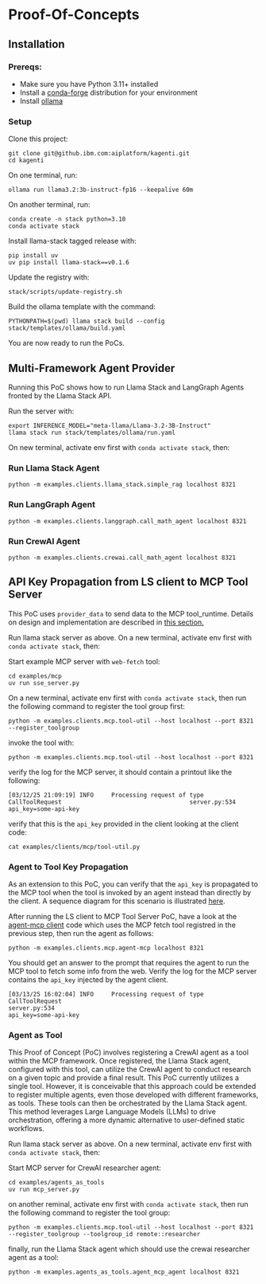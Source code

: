 # Proof-Of-Concepts

## Installation

### Prereqs: 

- Make sure you have Python 3.11+ installed
- Install a [conda-forge](https://conda-forge.org/download/) distribution for your environment 
- Install [ollama](https://ollama.com/download)


###  Setup

Clone this project:

```shell
git clone git@github.ibm.com:aiplatform/kagenti.git
cd kagenti
```

On one terminal, run:

```shell
ollama run llama3.2:3b-instruct-fp16 --keepalive 60m
```

On another terminal, run:

```shell
conda create -n stack python=3.10
conda activate stack
```

Install llama-stack tagged release with:

```shell
pip install uv
uv pip install llama-stack==v0.1.6
```

Update the registry with:

```shell
stack/scripts/update-registry.sh
```

Build the ollama template with the command:

```shell
PYTHONPATH=$(pwd) llama stack build --config stack/templates/ollama/build.yaml
```

You are now ready to run the PoCs.

## Multi-Framework Agent Provider

Running this PoC shows how to run Llama Stack and LangGraph Agents fronted by the Llama Stack API.

Run the server with:

```shell
export INFERENCE_MODEL="meta-llama/Llama-3.2-3B-Instruct"
llama stack run stack/templates/ollama/run.yaml 
```

On new terminal, activate env first with `conda activate stack`, then:

### Run Llama Stack Agent

```shell
python -m examples.clients.llama_stack.simple_rag localhost 8321
```

### Run LangGraph Agent

```shell
python -m examples.clients.langgraph.call_math_agent localhost 8321
```

### Run CrewAI Agent

```shell
python -m examples.clients.crewai.call_math_agent localhost 8321
```

## API Key Propagation from LS client to MCP Tool Server

This PoC uses `provider_data` to send data to the MCP
tool_runtime. Details on design and implementation
are described in [this section.](./tech-details.md#api-key-propagation-to-mcp-tool)

Run llama stack server as above. On a new terminal, 
activate env first with `conda activate stack`, then:

Start example MCP server with `web-fetch` tool:

```shell
cd examples/mcp 
uv run sse_server.py
```

On a new terminal, activate env first with `conda activate stack`, 
then run the following command to register the tool group first:

```shell
python -m examples.clients.mcp.tool-util --host localhost --port 8321 --register_toolgroup
```

invoke the tool with:

```shell
python -m examples.clients.mcp.tool-util --host localhost --port 8321
```

verify the log for the MCP server, it should contain a printout like the following:

```console
[03/12/25 21:09:19] INFO     Processing request of type CallToolRequest                                    server.py:534
api_key=some-api-key
```

verify that this is the `api_key` provided in the client looking at the client code:

```shell
cat examples/clients/mcp/tool-util.py 
```

### Agent to Tool Key Propagation

As an extension to this PoC, you can verify that the `api_key` is propagated 
to the MCP tool when the tool is invoked by an agent instead than directly
by the client. A sequence diagram for this scenario is illustrated 
[here](./tech-details.md#api-key-propagation-to-mcp-tool).

After running the LS client to MCP Tool Server PoC, have a look at the
[agent-mcp client](../examples/clients/mcp/agent-mcp.py) code which uses
the MCP fetch tool registred in the previous step, then run the agent as
follows:

```shell
python -m examples.clients.mcp.agent-mcp localhost 8321
```
You should get an answer to the prompt that requires the agent to run
the MCP tool to fetch some info from the web. Verify the log for the MCP server
contains the `api_key` injected by the agent client.

```console
[03/13/25 16:02:04] INFO     Processing request of type CallToolRequest                                               server.py:534
api_key=some-api-key
```

### Agent as Tool

This Proof of Concept (PoC) involves registering a 
CrewAI agent as a tool within the MCP framework. Once 
registered, the Llama Stack agent, configured with this tool, 
can utilize the CrewAI agent to conduct research on a given topic 
and provide a final result. This PoC currently utilizes a 
single tool. However, it is conceivable that this approach could be 
extended to register multiple agents, even those developed with 
different frameworks, as tools. These tools can then be orchestrated 
by the Llama Stack agent. This method leverages Large Language Models 
(LLMs) to drive orchestration, offering a more dynamic alternative 
to user-defined static workflows.


Run llama stack server as above. On a new terminal, 
activate env first with `conda activate stack`, then:

Start MCP server for CrewAI researcher agent:

```shell
cd examples/agents_as_tools 
uv run mcp_server.py
```

on another reminal, activate env first with `conda activate stack`, 
then run the following command to register the tool group:

```shell
python -m examples.clients.mcp.tool-util --host localhost --port 8321 --register_toolgroup --toolgroup_id remote::researcher
```

finally, run the Llama Stack agent which should use the crewai researcher agent as a tool:

```shell
python -m examples.agents_as_tools.agent_mcp_agent localhost 8321
```